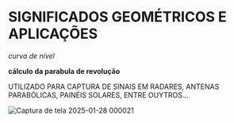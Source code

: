 # SIGNIFICADOS GEOMÉTRICOS E APLICAÇÕES

*curva de nível*

**cálculo da parabula de revolução**

UTILIZADO PARA CAPTURA DE SINAIS EM RADARES, ANTENAS PARABÓLICAS, PAINÉIS SOLARES, ENTRE OUYTROS...

![Captura de tela 2025-01-28 000021](https://github.com/user-attachments/assets/e64c9f8f-0039-4110-97b7-8b805970c27a)


